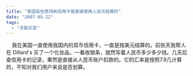 ```yaml
---
title: "美国有些商场刷信用卡是直接使用人民币结算的"
date: "2007-05-22"
tags: 
  - "寻路天涯"
---
```


    我在美国一直使用我国内的双币信用卡，一直是按美元结算的。前些天我帮人在 Dillard's 买了一个化妆品，一看收银条，就然写着人民币多少多少钱。几天后查信用卡的记录，果然是直接从人民币账户扣款的。它的汇率是按照7.9几计算的，不知对我们用户来说是否划算。
